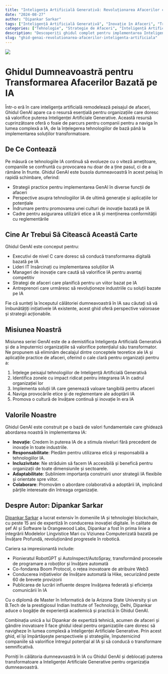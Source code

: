 ```yaml
---
title: "Inteligența Artificială Generativă: Revoluționarea Afacerilor cu Inteligența Artificială"
date: "2024-08-27"
author: "Dipankar Sarkar"
tags: ["Inteligență Artificială Generativă", "Inovație în Afaceri", "Transformare Digitală", "Strategie IA", "Învățare Automată"]
categories: ["Tehnologie", "Strategie de Afaceri", "Inteligență Artificială"]
description: "Descoperiți ghidul complet pentru implementarea Inteligenței Artificiale Generative în organizația dumneavoastră. Aflați cum să valorificați tehnologiile IA de ultimă generație pentru a stimula inovația, a crește eficiența și a rămâne în frunte în peisajul de afaceri în rapidă evoluție."
slug: "ghid-genai-revolutionarea-afacerilor-inteligenta-artificiala"
---
```


![](index.png)

# Ghidul Dumneavoastră pentru Transformarea Afacerilor Bazată pe IA

Într-o eră în care inteligența artificială remodelează peisajul de afaceri, Ghidul GenAI apare ca o resursă esențială pentru organizațiile care doresc să valorifice puterea Inteligenței Artificiale Generative. Această resursă cuprinzătoare oferă o foaie de parcurs pentru companii pentru a naviga în lumea complexă a IA, de la înțelegerea tehnologiilor de bază până la implementarea soluțiilor transformatoare.

## De Ce Contează

Pe măsură ce tehnologiile IA continuă să evolueze cu o viteză amețitoare, companiile se confruntă cu provocarea nu doar de a ține pasul, ci de a rămâne în frunte. Ghidul GenAI este busola dumneavoastră în acest peisaj în rapidă schimbare, oferind:

- Strategii practice pentru implementarea GenAI în diverse funcții de afaceri
- Perspective asupra tehnologiilor IA de ultimă generație și aplicațiile lor potențiale
- Îndrumare pentru promovarea unei culturi de inovație bazată pe IA
- Cadre pentru asigurarea utilizării etice a IA și menținerea conformității cu reglementările

## Cine Ar Trebui Să Citească Această Carte

Ghidul GenAI este conceput pentru:

- Executivi de nivel C care doresc să conducă transformarea digitală bazată pe IA
- Lideri IT însărcinați cu implementarea soluțiilor IA
- Manageri de inovație care caută să valorifice IA pentru avantaj competitiv
- Strategi de afaceri care planifică pentru un viitor bazat pe IA
- Antreprenori care urmăresc să revoluționeze industriile cu soluții bazate pe IA

Fie că sunteți la începutul călătoriei dumneavoastră în IA sau căutați să vă îmbunătățiți inițiativele IA existente, acest ghid oferă perspective valoroase și strategii acționabile.

## Misiunea Noastră

Misiunea seriei GenAI este de a demistifica Inteligența Artificială Generativă și de a împuternici organizațiile să valorifice potențialul său transformator. Ne propunem să eliminăm decalajul dintre conceptele teoretice ale IA și aplicațiile practice de afaceri, oferind o cale clară pentru organizații pentru a:

1. Înțelege peisajul tehnologiilor de Inteligență Artificială Generativă
2. Identifica zonele cu impact ridicat pentru integrarea IA în cadrul organizației lor
3. Implementa soluții IA care generează valoare tangibilă pentru afaceri
4. Naviga provocările etice și de reglementare ale adoptării IA
5. Promova o cultură de învățare continuă și inovație în era IA

## Valorile Noastre

Ghidul GenAI este construit pe o bază de valori fundamentale care ghidează abordarea noastră în implementarea IA:

- **Inovație**: Credem în puterea IA de a stimula niveluri fără precedent de inovație în toate industriile.
- **Responsabilitate**: Pledăm pentru utilizarea etică și responsabilă a tehnologiilor IA.
- **Incluzivitate**: Ne străduim să facem IA accesibilă și benefică pentru organizații de toate dimensiunile și sectoarele.
- **Adaptabilitate**: Subliniem importanța construirii unor strategii IA flexibile și orientate spre viitor.
- **Colaborare**: Promovăm o abordare colaborativă a adoptării IA, implicând părțile interesate din întreaga organizație.

## Despre Autor: Dipankar Sarkar

[Dipankar Sarkar](https://www.dipankar.name) a lucrat extensiv în domeniile IA și tehnologiei blockchain, cu peste 15 ani de expertiză în conducerea inovației digitale. În calitate de șef AI și Software la Orangewood Labs, Dipankar a fost în prima linie a integrării Modelelor Lingvistice Mari cu Viziunea Computerizată bazată pe Învățare Profundă, revoluționând progresele în robotică.

Cariera sa impresionantă include:

- Pionieratul RobotGPT și AutoInspect/AutoSpray, transformând procesele de programare a roboților și învățare automată
- Co-fondarea Boom Protocol, o rețea inovatoare de atribuire Web3
- Conducerea inițiativelor de învățare automată la Hike, securizând peste 60 de brevete provizorii
- Publicarea de lucrări influente despre învățarea federată și eficiența comunicării în IA

Cu o diplomă de Master în Informatică de la Arizona State University și un B.Tech de la prestigiosul Indian Institute of Technology, Delhi, Dipankar aduce o bogăție de experiență academică și practică în Ghidul GenAI.

Combinația unică a lui Dipankar de expertiză tehnică, acumen de afaceri și gândire inovatoare îl face ghidul ideal pentru organizațiile care doresc să navigheze în lumea complexă a Inteligenței Artificiale Generative. Prin acest ghid, el își împărtășește perspectivele și strategiile, împuternicind companiile să valorifice întregul potențial al IA și să conducă o transformare semnificativă.

Porniți în călătoria dumneavoastră în IA cu Ghidul GenAI și deblocați puterea transformatoare a Inteligenței Artificiale Generative pentru organizația dumneavoastră.